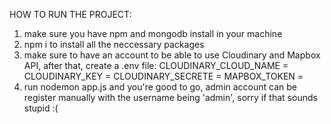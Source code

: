 HOW TO RUN THE PROJECT:
1. make sure you have npm and mongodb install in your machine
2. npm i to install all the neccessary packages
3. make sure to have an account to be able to use Cloudinary and Mapbox API, after that, create a .env file:
CLOUDINARY_CLOUD_NAME = <yours>
CLOUDINARY_KEY = <yours>
CLOUDINARY_SECRETE = <yours>
MAPBOX_TOKEN = <yours>
4. run nodemon app.js and you're good to go, admin account can be register manually with the username being 'admin', sorry if that sounds stupid :( 
